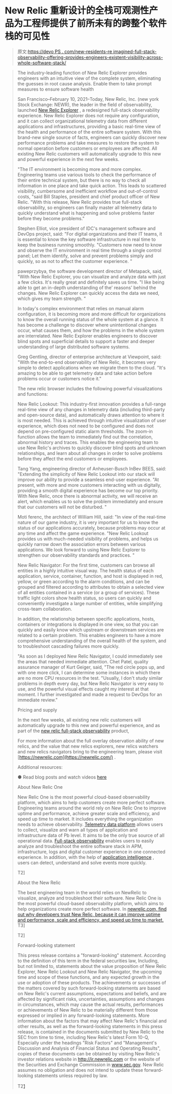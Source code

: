 # New Relic 重新设计的全栈可观测性产品为工程师提供了前所未有的跨整个软件栈的可见性

> 原文:[https://devo PS . com/new-residents-re imagined-full-stack-observability-offering-provides-engineers-existent-visibility-across-whole-software-stack/](https://devops.com/new-relics-reimagined-full-stack-observability-offering-provides-engineers-unprecedented-visibility-across-entire-software-stack/)

> The industry-leading function of New Relic Explorer provides engineers with an intuitive view of the complete system, eliminating the guesses in root cause analysis. Enable them to take prompt measures to ensure software health
> 
> San Francisco–February 10, 2021–Today, New Relic, Inc. (new york Stock Exchange: NEWR), the leader in the field of observability, launched [New Relic Explorer](https://newrelic.com/platform/explorer) , a redesigned full-stack observability experience. New Relic Explorer does not require any configuration, and it can collect organizational telemetry data from different applications and infrastructures, providing a basic real-time view of the health and performance of the entire software system. With this brand-new single source of facts, engineers can quickly discover new performance problems and take measures to restore the system to normal operation before customers or employees are affected. All existing New Relic customers will automatically upgrade to this new and powerful experience in the next few weeks.
> 
> "The IT environment is becoming more and more complex. Engineering teams use various tools to check the performance of their entire technical system, but there is no way to check all information in one place and take quick action. This leads to scattered visibility, cumbersome and inefficient workflow and out-of-control costs, "said Bill Staples, president and chief product officer of New Relic. "With this release, New Relic provides true full-stack observability, so engineers can finally master all telemetry data to quickly understand what is happening and solve problems faster before they become problems."
> 
> Stephen Elliot, vice president of IDC's management software and DevOps project, said: "For digital organizations and their IT teams, it is essential to know the key software infrastructure in real time to keep the business running smoothly. "Customers now need to know and observe the IT environment in real time through a single control panel; Let them identify, solve and prevent problems simply and quickly, so as not to affect the customer experience. "
> 
> paweprzybya, the software development director of Metapack, said, "With New Relic Explorer, you can visualize and analyze data with just a few clicks. It's really great and definitely saves us time. "I like being able to get an in-depth understanding of the' reasons' behind the changes. New Relic Explorer can quickly access the data we need, which gives my team strength. "
> 
> In today's complex environment that relies on manual alarm configuration, it is becoming more and more difficult for organizations to know the overall running status of the whole system at a glance. It has become a challenge to discover where unintentional changes occur, what causes them, and how the problems in the whole system are interrelated. New Relic Explorer enables engineers to discover blind spots and superficial details to support a faster and deeper understanding of large distributed software systems.
> 
> Greg Gentling, director of enterprise architecture at Viewpoint, said: "With the end-to-end observability of New Relic, it becomes very simple to detect applications when we migrate them to the cloud. "It's amazing to be able to get telemetry data and take action before problems occur or customers notice it."
> 
> The new relic browser includes the following powerful visualizations and functions:
> 
> New Relic Lookout: This industry-first innovation provides a full-range real-time view of any changes in telemetry data (including third-party and open-source data), and automatically draws attention to where it is most needed. This is achieved through intuitive visualization of user experience, which does not need to be configured and does not depend on pre-configured static alarm thresholds. The zoom-in function allows the team to immediately find out the correlation, abnormal history and traces. This enables the engineering team to use New Relic's archives to quickly discover blind spots and unknown relationships, and learn about all changes in order to solve problems before they affect the end customers or employees.
> 
> Tang Yang, engineering director of Anheuser-Busch InBev BEES, said: "Extending the simplicity of New Relic Lookout into our stack will improve our ability to provide a seamless end-user experience. "At present, with more and more customers interacting with us digitally, providing a smooth digital experience has become our top priority. With New Relic, once there is abnormal activity, we will receive an alert, which enables us to solve the problem immediately and ensure that our customers will not be disturbed. "
> 
> Moti ferenc, the architect of William Hill, said: "In view of the real-time nature of our game industry, it is very important for us to know the status of our applications accurately, because problems may occur at any time and affect the game experience. "New Relic Lookout provides us with much-needed visibility of problems, and helps us quickly narrow down the association errors between various applications. We look forward to using New Relic Explorer to strengthen our observability standards and practices. "
> 
> New Relic Navigator: For the first time, customers can browse all entities in a highly intuitive visual way. The health status of each application, service, container, function, and host is displayed in red, yellow, or green according to the alarm conditions, and can be grouped and filtered according to attributes to obtain a selected view of all entities contained in a service (or a group of services). These traffic light colors show health status, so users can quickly and conveniently investigate a large number of entities, while simplifying cross-team collaboration.
> 
> In addition, the relationship between specific applications, hosts, containers or integrations is displayed in one view, so that you can quickly and easily know which upstream or downstream services are related to a certain problem. This enables engineers to have a more comprehensive understanding of the overall health of the system, and to troubleshoot cascading failures more quickly.
> 
> "As soon as I deployed New Relic Navigator, I could immediately see the areas that needed immediate attention. Chet Patel, quality assurance manager of Kurt Geiger, said, "The red circle pops up, and with one more click, I can determine some instances in which there are no more CPU resources in the test. "Usually, I don't study similar problems in depth every day, but New Relic Navigator is very easy to use, and the powerful visual effects caught my interest at that moment. I further investigated and made a request to DevOps for an immediate review."
> 
> Pricing and supply
> 
> In the next few weeks, all existing new relic customers will automatically upgrade to this new and powerful experience, and as part of the [new relic full-stack observability](https://newrelic.com/platform/full-stack-observability?utm_campaign=FY21-Q2-DEV-OBSV-AMER-PR-PR-TXT-PR&utm_medium=PR&utm_source=PR&utm_content=PR&fiscal_year=FY21&quarter=Q2&gtm=DEV&program=OBSV&ad_type=TXT&geo=AMER) product,
> 
> For more information about the full overlay observation ability of new relics, and the value that new relics explorers, new relics watchers and new relics navigators bring to the engineering team, please visit [https://newrelic.com](https://newrelic.com/) .
> 
> Additional resources:
> 
> ● Read blog posts and watch videos [here](https://blog.newrelic.com/product-news/new-relic-explorer-simple-intuitive-observability/)
> 
> About New Relic One
> 
> New Relic One is the most powerful cloud-based observability platform, which aims to help customers create more perfect software. Engineering teams around the world rely on New Relic One to improve uptime and performance, achieve greater scale and efficiency, and speed up time to market. It includes everything the organization needs to achieve observability. [Telemetry data platform](https://newrelic.com/platform/telemetry-data-platform) allows users to collect, visualize and warn all types of application and infrastructure data of Pb level. It aims to be the only true source of all operational data. [Full-stack observability](https://newrelic.com/platform/full-stack-observability) enables users to easily analyze and troubleshoot the entire software stack in APM, infrastructure, logs and digital customer experience in one connected experience. In addition, with the help of [application intelligence](https://newrelic.com/platform/applied-intelligence) , users can detect, understand and solve events more quickly.
> 
>  T2]
> 
> About the New Relic
> 
> The best engineering team in the world relies on NewRelic to visualize, analyze and troubleshoot their software. New Relic One is the most powerful cloud-based observability platform, which aims to help organizations create more perfect software. In [newrelic.com, find out why developers trust New Relic, because it can improve uptime and performance, scale and efficiency, and speed up time to market.](https://newrelic.com/) T3]
> 
>  T2]
> 
> Forward-looking statement
> 
> This press release contains a "forward-looking" statement. According to the definition of this term in the federal securities law, Including, but not limited to, statements about the value proposition of New Relic Explorer, New Relic Lookout and New Relic Navigator, the upcoming time and scope of these functions, and any expected growth in the use or adoption of these products. The achievements or successes of the matters covered by such forward-looking statements are based on New Relic's current assumptions, expectations and beliefs, and are affected by significant risks, uncertainties, assumptions and changes in circumstances, which may cause the actual results, performances or achievements of New Relic to be materially different from those expressed or implied in any forward-looking statements. More information about the factors that may affect New Relic's financial and other results, as well as the forward-looking statements in this press release, is contained in the documents submitted by New Relic to the SEC from time to time, including New Relic's latest Form 10-Q, Especially under the headings "Risk Factors" and "Management's Discussion and Analysis of Financial Status and Operating Results", copies of these documents can be obtained by visiting New Relic's investor relations website in http://ir.newrelic.com or the website of the Securities and Exchange Commission in www.sec.gov. New Relic assumes no obligation and does not intend to update these forward-looking statements unless required by law.
> 
>  T2】